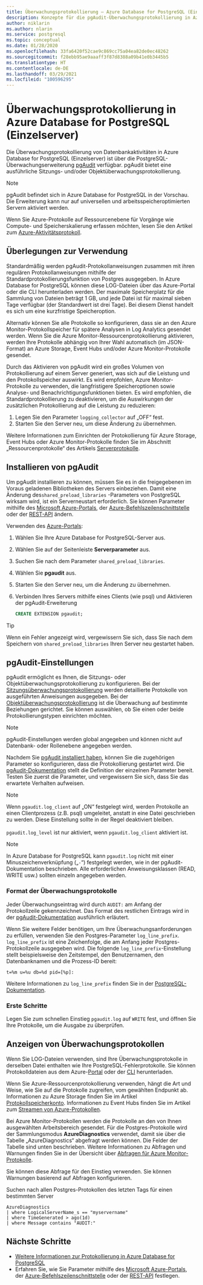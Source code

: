 ```yaml
---
title: Überwachungsprotokollierung – Azure Database for PostgreSQL (Einzelserver)
description: Konzepte für die pgAudit-Überwachungsprotokollierung in Azure Database for PostgreSQL (Einzelserver).
author: niklarin
ms.author: nlarin
ms.service: postgresql
ms.topic: conceptual
ms.date: 01/28/2020
ms.openlocfilehash: 33fa6420f52cae9c869cc75a04ea82de0ec48262
ms.sourcegitcommit: f28ebb95ae9aaaff3f87d8388a09b41e0b3445b5
ms.translationtype: HT
ms.contentlocale: de-DE
ms.lasthandoff: 03/29/2021
ms.locfileid: "100596295"
---
```

# <a name="audit-logging-in-azure-database-for-postgresql---single-server"></a>Überwachungsprotokollierung in Azure Database for PostgreSQL (Einzelserver)

Die Überwachungsprotokollierung von Datenbankaktivitäten in Azure Database for PostgreSQL (Einzelserver) ist über die PostgreSQL-Überwachungserweiterung [pgAudit](https://www.pgaudit.org/) verfügbar. pgAudit bietet eine ausführliche Sitzungs- und/oder Objektüberwachungsprotokollierung.

> [!NOTE]
> pgAudit befindet sich in Azure Database for PostgreSQL in der Vorschau.
> Die Erweiterung kann nur auf universellen und arbeitsspeicheroptimierten Servern aktiviert werden.

Wenn Sie Azure-Protokolle auf Ressourcenebene für Vorgänge wie Compute- und Speicherskalierung erfassen möchten, lesen Sie den Artikel zum [Azure-Aktivitätsprotokoll](../azure-monitor/essentials/platform-logs-overview.md).

## <a name="usage-considerations"></a>Überlegungen zur Verwendung
Standardmäßig werden pgAudit-Protokollanweisungen zusammen mit ihren regulären Protokollanweisungen mithilfe der Standardprotokollierungsfunktion von Postgres ausgegeben. In Azure Database for PostgreSQL können diese LOG-Dateien über das Azure-Portal oder die CLI herunterladen werden. Der maximale Speicherplatz für die Sammlung von Dateien beträgt 1 GB, und jede Datei ist für maximal sieben Tage verfügbar (der Standardwert ist drei Tage). Bei diesem Dienst handelt es sich um eine kurzfristige Speicheroption.

Alternativ können Sie alle Protokolle so konfigurieren, dass sie an den Azure Monitor-Protokollspeicher für spätere Analysen in Log Analytics gesendet werden. Wenn Sie die Azure Monitor-Ressourcenprotokollierung aktivieren, werden Ihre Protokolle abhängig von Ihrer Wahl automatisch (im JSON-Format) an Azure Storage, Event Hubs und/oder Azure Monitor-Protokolle gesendet.

Durch das Aktivieren von pgAudit wird ein großes Volumen von Protokollierung auf einem Server generiert, was sich auf die Leistung und den Protokollspeicher auswirkt. Es wird empfohlen, Azure Monitor-Protokolle zu verwenden, die langfristigere Speicheroptionen sowie Analyse- und Benachrichtigungsfunktionen bieten. Es wird empfohlen, die Standardprotokollierung zu deaktivieren, um die Auswirkungen der zusätzlichen Protokollierung auf die Leistung zu reduzieren:

   1. Legen Sie den Parameter `logging_collector` auf „OFF“ fest. 
   2. Starten Sie den Server neu, um diese Änderung zu übernehmen.

Weitere Informationen zum Einrichten der Protokollierung für Azure Storage, Event Hubs oder Azure Monitor-Protokolle finden Sie im Abschnitt „Ressourcenprotokolle“ des Artikels [Serverprotokolle](concepts-server-logs.md).

## <a name="installing-pgaudit"></a>Installieren von pgAudit

Um pgAudit installieren zu können, müssen Sie es in die freigegebenen im Voraus geladenen Bibliotheken des Servers einbeziehen. Damit eine Änderung des`shared_preload_libraries` -Parameters von PostgreSQL wirksam wird, ist ein Serverneustart erforderlich. Sie können Parameter mithilfe des [Microsoft Azure-Portals](howto-configure-server-parameters-using-portal.md), der [Azure-Befehlszeilenschnittstelle](howto-configure-server-parameters-using-cli.md) oder der [REST-API](/rest/api/postgresql/configurations/createorupdate) ändern.

Verwenden des [Azure-Portals](https://portal.azure.com):

   1. Wählen Sie Ihre Azure Database for PostgreSQL-Server aus.
   2. Wählen Sie auf der Seitenleiste **Serverparameter** aus.
   3. Suchen Sie nach dem Parameter `shared_preload_libraries`.
   4. Wählen Sie **pgaudit** aus.
   5. Starten Sie den Server neu, um die Änderung zu übernehmen.

   6. Verbinden Ihres Servers mithilfe eines Clients (wie psql) und Aktivieren der pgAudit-Erweiterung
      ```SQL
      CREATE EXTENSION pgaudit;
      ```

> [!TIP]
> Wenn ein Fehler angezeigt wird, vergewissern Sie sich, dass Sie nach dem Speichern von `shared_preload_libraries` Ihren Server neu gestartet haben.

## <a name="pgaudit-settings"></a>pgAudit-Einstellungen

pgAudit ermöglicht es Ihnen, die Sitzungs- oder Objektüberwachungsprotokollierung zu konfigurieren. Bei der [Sitzungsüberwachungsprotokollierung](https://github.com/pgaudit/pgaudit/blob/master/README.md#session-audit-logging) werden detaillierte Protokolle von ausgeführten Anweisungen ausgegeben. Bei der [Objektüberwachungsprotokollierung](https://github.com/pgaudit/pgaudit/blob/master/README.md#object-audit-logging) ist die Überwachung auf bestimmte Beziehungen gerichtet. Sie können auswählen, ob Sie einen oder beide Protokollierungstypen einrichten möchten. 

> [!NOTE]
> pgAudit-Einstellungen werden global angegeben und können nicht auf Datenbank- oder Rollenebene angegeben werden.

Nachdem Sie [pgAudit installiert haben](#installing-pgaudit), können Sie die zugehörigen Parameter so konfigurieren, dass die Protokollierung gestartet wird. Die [pgAudit-Dokumentation](https://github.com/pgaudit/pgaudit/blob/master/README.md#settings) stellt die Definition der einzelnen Parameter bereit. Testen Sie zuerst die Parameter, und vergewissern Sie sich, dass Sie das erwartete Verhalten aufweisen.

> [!NOTE]
> Wenn `pgaudit.log_client` auf „ON“ festgelegt wird, werden Protokolle an einen Clientprozess (z.B. psql) umgeleitet, anstatt in eine Datei geschrieben zu werden. Diese Einstellung sollte in der Regel deaktiviert bleiben. <br> <br>
> `pgaudit.log_level` ist nur aktiviert, wenn `pgaudit.log_client` aktiviert ist.

> [!NOTE]
> In Azure Database for PostgreSQL kann `pgaudit.log` nicht mit einer Minuszeichenverknüpfung („`-`“) festgelegt werden, wie in der pgAudit-Dokumentation beschrieben. Alle erforderlichen Anweisungsklassen (READ, WRITE usw.) sollten einzeln angegeben werden.

### <a name="audit-log-format"></a>Format der Überwachungsprotokolle
Jeder Überwachungseintrag wird durch `AUDIT:` am Anfang der Protokollzeile gekennzeichnet. Das Format des restlichen Eintrags wird in der [pgAudit-Dokumentation](https://github.com/pgaudit/pgaudit/blob/master/README.md#format) ausführlich erläutert.

Wenn Sie weitere Felder benötigen, um Ihre Überwachungsanforderungen zu erfüllen, verwenden Sie den Postgres-Parameter `log_line_prefix`. `log_line_prefix` ist eine Zeichenfolge, die am Anfang jeder Postgres-Protokollzeile ausgegeben wird. Die folgende `log_line_prefix`-Einstellung stellt beispielsweise den Zeitstempel, den Benutzernamen, den Datenbanknamen und die Prozess-ID bereit:

```
t=%m u=%u db=%d pid=[%p]:
```

Weitere Informationen zu `log_line_prefix` finden Sie in der [PostgreSQL-Dokumentation](https://www.postgresql.org/docs/current/runtime-config-logging.html#GUC-LOG-LINE-PREFIX).

### <a name="getting-started"></a>Erste Schritte
Legen Sie zum schnellen Einstieg `pgaudit.log` auf `WRITE` fest, und öffnen Sie Ihre Protokolle, um die Ausgabe zu überprüfen. 

## <a name="viewing-audit-logs"></a>Anzeigen von Überwachungsprotokollen
Wenn Sie LOG-Dateien verwenden, sind Ihre Überwachungsprotokolle in derselben Datei enthalten wie Ihre PostgreSQL-Fehlerprotokolle. Sie können Protokolldateien aus dem Azure-[Portal](howto-configure-server-logs-in-portal.md) oder der [CLI](howto-configure-server-logs-using-cli.md) herunterladen. 

Wenn Sie Azure-Ressourcenprotokollierung verwenden, hängt die Art und Weise, wie Sie auf die Protokolle zugreifen, vom gewählten Endpunkt ab. Informationen zu Azure Storage finden Sie im Artikel [Protokollspeicherkonto](../azure-monitor/essentials/resource-logs.md#send-to-azure-storage). Informationen zu Event Hubs finden Sie im Artikel zum [Streamen von Azure-Protokollen](../azure-monitor/essentials/resource-logs.md#send-to-azure-event-hubs).

Bei Azure Monitor-Protokollen werden die Protokolle an den von Ihnen ausgewählten Arbeitsbereich gesendet. Für die Postgres-Protokolle wird der Sammlungsmodus **AzureDiagnostics** verwendet, damit sie über die Tabelle „AzureDiagnostics“ abgefragt werden können. Die Felder der Tabelle sind unten beschrieben. Weitere Informationen zu Abfragen und Warnungen finden Sie in der Übersicht über [Abfragen für Azure Monitor-Protokolle](../azure-monitor/logs/log-query-overview.md).

Sie können diese Abfrage für den Einstieg verwenden. Sie können Warnungen basierend auf Abfragen konfigurieren.

Suchen nach allen Postgres-Protokollen des letzten Tags für einen bestimmten Server
```
AzureDiagnostics
| where LogicalServerName_s == "myservername"
| where TimeGenerated > ago(1d) 
| where Message contains "AUDIT:"
```

## <a name="next-steps"></a>Nächste Schritte
- [Weitere Informationen zur Protokollierung in Azure Database for PostgreSQL](concepts-server-logs.md)
- Erfahren Sie, wie Sie Parameter mithilfe des [Microsoft Azure-Portals](howto-configure-server-parameters-using-portal.md), der [Azure-Befehlszeilenschnittstelle](howto-configure-server-parameters-using-cli.md) oder der [REST-API](/rest/api/postgresql/configurations/createorupdate) festlegen.